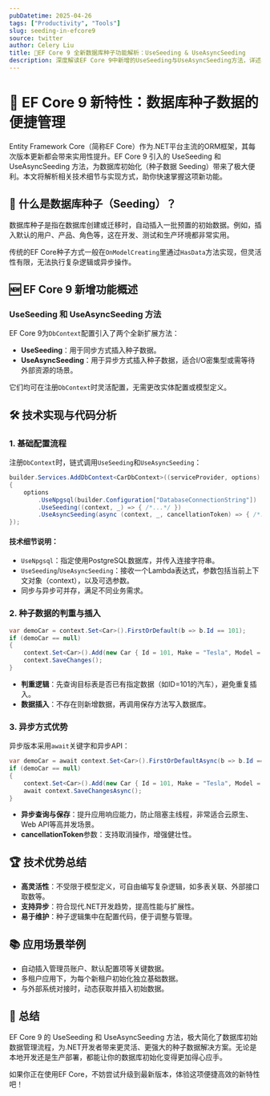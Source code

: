 ```yaml
---
pubDatetime: 2025-04-26
tags: ["Productivity", "Tools"]
slug: seeding-in-efcore9
source: twitter
author: Celery Liu
title: 🚀EF Core 9 全新数据库种子功能解析：UseSeeding & UseAsyncSeeding
description: 深度解读EF Core 9中新增的UseSeeding与UseAsyncSeeding方法，详述其原理、用法与实际代码示例，帮助开发者高效初始化数据库数据。
---
```


# 🚗 EF Core 9 新特性：数据库种子数据的便捷管理

Entity Framework Core（简称EF Core）作为.NET平台主流的ORM框架，其每次版本更新都会带来实用性提升。EF Core 9 引入的 UseSeeding 和 UseAsyncSeeding 方法，为数据库初始化（种子数据 Seeding）带来了极大便利。本文将解析相关技术细节与实现方式，助你快速掌握这项新功能。

## 🌱 什么是数据库种子（Seeding）？

数据库种子是指在数据库创建或迁移时，自动插入一批预置的初始数据。例如，插入默认的用户、产品、角色等，这在开发、测试和生产环境都非常实用。

传统的EF Core种子方式一般在`OnModelCreating`里通过`HasData`方法实现，但灵活性有限，无法执行复杂逻辑或异步操作。

## 🆕 EF Core 9 新增功能概述

### UseSeeding 和 UseAsyncSeeding 方法

EF Core 9为`DbContext`配置引入了两个全新扩展方法：

- **UseSeeding**：用于同步方式插入种子数据。
- **UseAsyncSeeding**：用于异步方式插入种子数据，适合I/O密集型或需等待外部资源的场景。

它们均可在注册`DbContext`时灵活配置，无需更改实体配置或模型定义。

## 🛠️ 技术实现与代码分析

### 1. 基础配置流程

注册`DbContext`时，链式调用`UseSeeding`和`UseAsyncSeeding`：

```csharp
builder.Services.AddDbContext<CarDbContext>((serviceProvider, options) =>
{
    options
        .UseNpgsql(builder.Configuration["DatabaseConnectionString"])
        .UseSeeding((context, _) => { /*...*/ })
        .UseAsyncSeeding(async (context, _, cancellationToken) => { /*...*/ });
});
```

#### 技术细节说明：

- `UseNpgsql`：指定使用PostgreSQL数据库，并传入连接字符串。
- `UseSeeding`/`UseAsyncSeeding`：接收一个Lambda表达式，参数包括当前上下文对象（context），以及可选参数。
- 同步与异步可并存，满足不同业务需求。

### 2. 种子数据的判重与插入

```csharp
var demoCar = context.Set<Car>().FirstOrDefault(b => b.Id == 101);
if (demoCar == null)
{
    context.Set<Car>().Add(new Car { Id = 101, Make = "Tesla", Model = "Model S" });
    context.SaveChanges();
}
```

- **判重逻辑**：先查询目标表是否已有指定数据（如ID=101的汽车），避免重复插入。
- **数据插入**：不存在则新增数据，再调用保存方法写入数据库。

### 3. 异步方式优势

异步版本采用`await`关键字和异步API：

```csharp
var demoCar = await context.Set<Car>().FirstOrDefaultAsync(b => b.Id == 101);
if (demoCar == null)
{
    context.Set<Car>().Add(new Car { Id = 101, Make = "Tesla", Model = "Model S" });
    await context.SaveChangesAsync();
}
```

- **异步查询与保存**：提升应用响应能力，防止阻塞主线程，非常适合云原生、Web API等高并发场景。
- **cancellationToken**参数：支持取消操作，增强健壮性。

## 🏆 技术优势总结

- **高灵活性**：不受限于模型定义，可自由编写复杂逻辑，如多表关联、外部接口取数等。
- **支持异步**：符合现代.NET开发趋势，提高性能与扩展性。
- **易于维护**：种子逻辑集中在配置代码，便于调整与管理。

## 📚 应用场景举例

- 自动插入管理员账户、默认配置项等关键数据。
- 多租户应用下，为每个新租户初始化独立基础数据。
- 与外部系统对接时，动态获取并插入初始数据。

## 📝 总结

EF Core 9 的 UseSeeding 和 UseAsyncSeeding 方法，极大简化了数据库初始数据管理流程，为.NET开发者带来更灵活、更强大的种子数据解决方案。无论是本地开发还是生产部署，都能让你的数据库初始化变得更加得心应手。

如果你正在使用EF Core，不妨尝试升级到最新版本，体验这项便捷高效的新特性吧！
